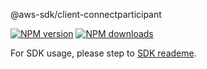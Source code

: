 @aws-sdk/client-connectparticipant

[![NPM version](https://img.shields.io/npm/v/@aws-sdk/client-connectparticipant/preview.svg)](https://www.npmjs.com/package/@aws-sdk/client-connectparticipant)
[![NPM downloads](https://img.shields.io/npm/dm/@aws-sdk/client-connectparticipant.svg)](https://www.npmjs.com/package/@aws-sdk/client-connectparticipant)

For SDK usage, please step to [SDK reademe](https://github.com/aws/aws-sdk-js-v3).
